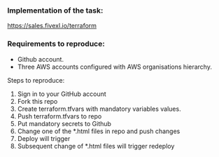 
### Implementation of the task:
https://sales.fivexl.io/terraform

### Requirements to reproduce:

- Github account.
- Three AWS accounts configured with AWS organisations hierarchy.

Steps to reproduce:

1. Sign in to your GitHub account
2. Fork this repo
3. Create terraform.tfvars with mandatory variables values.
4. Push terraform.tfvars to repo
5. Put mandatory secrets to Github
6. Change one of the *.html files in repo and push changes
7. Deploy will trigger
8. Subsequent change of *.html files will trigger redeploy
